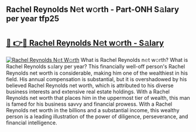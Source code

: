 ## Rachel Reynolds N𝚎t w𝚘rth - Part-ONH S𝚊lary per year tfp25

# <h2><a href="http://gc3l5f.nevu.top/?p=Rachel+Reynolds">🔗 👉🔴 Rachel Reynolds N𝚎t w𝚘rth - S𝚊lary</a></h2>

[![Rachel Reynolds N𝚎t W𝚘rth](https://i.imgur.com/Oavwk0R.jpeg)](http://gc3l5f.nevu.top/?p=Rachel+Reynolds)
What is Rachel Reynolds n𝚎t w𝚘rth? What is Rachel Reynolds s𝚊lary per year?
This financially well-off person's Rachel Reynolds net worth is considerable, making him one of the wealthiest in his field. His annual compensation is substantial, but it is overshadowed by his believed Rachel Reynolds net worth, which is attributed to his diverse business interests and extensive real estate holdings. With a Rachel Reynolds net worth that places him in the uppermost tier of wealth, this man is famed for his business savvy and financial prowess. With a Rachel Reynolds net worth in the billions and a substantial income, this wealthy person is a leading illustration of the power of diligence, perseverance, and financial intelligence.
